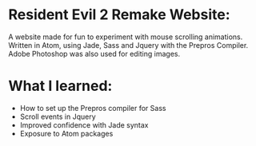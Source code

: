 # Resident Evil 2 Remake Website:

A website made for fun to experiment with mouse scrolling animations. 
Written in Atom, using Jade, Sass and Jquery with the Prepros Compiler. Adobe Photoshop was also used for editing images.

# What I learned:
<ul>
  <li>How to set up the Prepros compiler for Sass</li>
  <li>Scroll events in Jquery</li>
  <li>Improved confidence with Jade syntax</li>
  <li>Exposure to Atom packages</li>
</ul>

